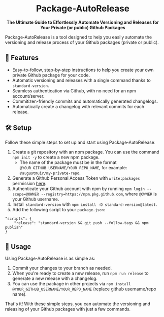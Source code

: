 <h1 align="center">Package-AutoRelease</h1>
<p align="center">
  <b>The Ultimate Guide to Effortlessly Automate Versioning and Releases for Your Private (or public) Github Packages</b>
  <br>
</p>

Package-AutoRelease is a tool designed to help you easily automate the versioning and release process of your Github packages (private or public).

## 🚀 Features

- Easy-to-follow, step-by-step instructions to help you create your own private Github package for your code.
- Automatic versioning and releases with a single command thanks to `standard-version`.
- Seamless authentication via Github, with no need for an npm account/server.
- Commitizen-friendly commits and automatically generated changelogs.
- Automatically create a changelog with relevant commits for each release.

## 🛠️ Setup

Follow these simple steps to set up and start using Package-AutoRelease:

1. Create a git repository with an npm package. You can use the command `npm init -y` to create a new npm package.
    - The name of the package must be in the format `@YOUR_GITHUB_USERNAME/YOUR_REPO_NAME`, for example: `@augustmuir/my-private-repo`.
2. Generate a Github Personal Access Token with `write:packages` permission [here](https://github.com/settings/tokens).
3. Authenticate your Github account with npm by running `npm login --scope=@OWNER --registry=https://npm.pkg.github.com`, where `@OWNER` is your Github username.
4. Install `standard-version` with `npm install -D standard-version@latest`.
5. Add the following script to your `package.json`:
```
"scripts": {
    "release": "standard-version && git push --follow-tags && npm publish"
}
```

## 🚀 Usage

Using Package-AutoRelease is as simple as:

1. Commit your changes to your branch as needed.
2. When you're ready to create a new release, run `npm run release` to generate a new release with a changelog.
3. You can use the package in other projects via `npm install @YOUR_GITHUB_USERNAME/YOUR_REPO_NAME` (replace github username/repo name).

That's it! With these simple steps, you can automate the versioning and releasing of your Github packages with just a few commands.
